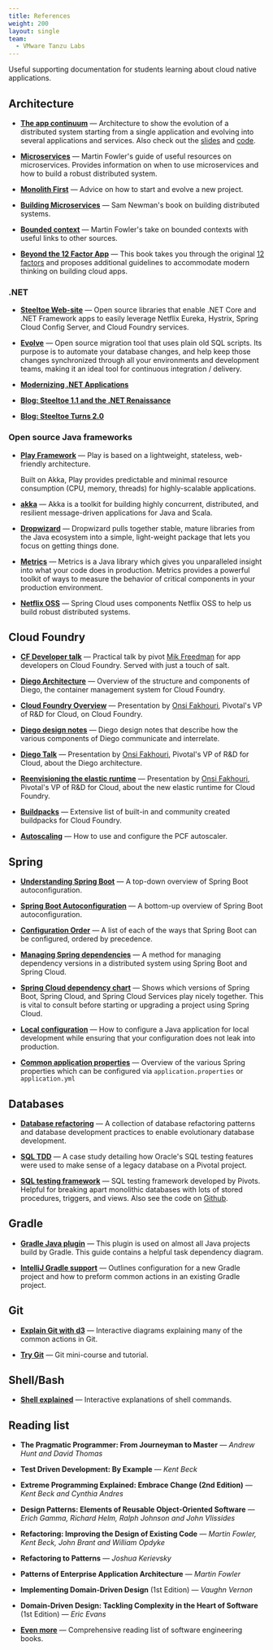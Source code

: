 ```yaml
---
title: References
weight: 200
layout: single
team:
  - VMware Tanzu Labs
---
```


Useful supporting documentation for students learning about cloud native
applications.

## Architecture

- **[The app continuum](http://appcontinuum.io)** &mdash;
  Architecture to show the evolution of a distributed system starting
  from a single application and evolving into several applications and
  services.
  Also check out the [slides](http://deck.appcontinuum.io) and [code](https://github.com/barinek/appcontinuum).

- **[Microservices](https://www.martinfowler.com/microservices/)** &mdash;
  Martin Fowler's guide of useful resources on microservices.
  Provides information on when to use microservices and how to build a
  robust distributed system.

- **[Monolith First](https://martinfowler.com/bliki/MonolithFirst.html)** &mdash;
  Advice on how to start and evolve a new project.

- **[Building Microservices](https://www.amazon.com/gp/product/1491950358)** &mdash;
  Sam Newman's book on building distributed systems.

- **[Bounded context](https://martinfowler.com/bliki/BoundedContext.html)** &mdash;
  Martin Fowler's take on bounded contexts with useful links to other
  sources.

- **[Beyond the 12 Factor App](https://content.pivotal.io/ebooks/beyond-the-12-factor-app)** &mdash;
  This book takes you through the original [12 factors](https://12factor.net) and proposes additional
  guidelines to accommodate modern thinking on building cloud apps.

### .NET

- **[Steeltoe Web-site](https://steeltoe.io/docs/)** &mdash;
  Open source libraries that enable .NET Core and .NET Framework apps to
  easily leverage Netflix Eureka, Hystrix, Spring Cloud Config
  Server, and Cloud Foundry services.

- **[Evolve](https://github.com/lecaillon/Evolve)** &mdash;
  Open source migration tool that uses plain old SQL scripts.
  Its purpose is to automate your database changes, and help keep those
  changes synchronized through all your environments and development
  teams, making it an ideal tool for continuous integration / delivery.

- **[Modernizing .NET Applications](https://content.pivotal.io/dotnet/modernizing-net-applications)**

- **[Blog: Steeltoe 1.1 and the .NET Renaissance](https://content.pivotal.io/blog/steeltoe-1-1-and-the-net-cloud-native-renaissance)**

- **[Blog: Steeltoe Turns 2.0](https://content.pivotal.io/blog/steeltoe-turns-2-0-adds-support-for-asp-net-core-2-0-credhub-and-a-sql-server-connector)**


### Open source Java frameworks

- **[Play Framework](https://www.playframework.com/)** &mdash;
  Play is based on a lightweight, stateless, web-friendly architecture.

  Built on Akka, Play provides predictable and minimal resource
  consumption (CPU, memory, threads) for highly-scalable applications.

- **[akka](http://akka.io/)** &mdash;
  Akka is a toolkit for building highly concurrent, distributed, and
  resilient message-driven applications for Java and Scala.

- **[Dropwizard](http://www.dropwizard.io/)** &mdash;
  Dropwizard pulls together stable, mature libraries from the Java
  ecosystem into a simple, light-weight package that lets you focus on
  getting things done.

- **[Metrics](http://metrics.dropwizard.io/)** &mdash;
  Metrics is a Java library which gives you unparalleled insight into
  what your code does in production.
  Metrics provides a powerful toolkit of ways to measure the behavior of
  critical components in your production environment.

- **[Netflix OSS](https://netflix.github.io/)** &mdash;
  Spring Cloud uses components Netflix OSS to help us build robust
  distributed systems.


## Cloud Foundry

- **[CF Developer talk](http://mjfreedman.com/assets/talk.html)** &mdash;
  Practical talk by pivot [Mik Freedman](http://mjfreedman.com) for app
  developers on Cloud Foundry.
  Served with just a touch of salt.

- **[Diego Architecture](https://docs.cloudfoundry.org/concepts/diego/diego-architecture.html)** &mdash;
  Overview of the structure and components of Diego, the container
  management system for Cloud Foundry.

- **[Cloud Foundry Overview](https://www.youtube.com/watch?v=7APZD0me1nU)** &mdash;
  Presentation by [Onsi Fakhouri](https://pivotal.io/team/fakhouri),
  Pivotal's VP of R&D for Cloud, on Cloud Foundry.

- **[Diego design notes](https://github.com/cloudfoundry/diego-design-notes)** &mdash;
  Diego design notes that describe how the various components of Diego
  communicate and interrelate.

- **[Diego Talk](https://www.youtube.com/watch?v=SSxI9eonBVs)** &mdash;
  Presentation by [Onsi Fakhouri](https://pivotal.io/team/fakhouri),
  Pivotal's VP of R&D for Cloud, about the Diego architecture.

- **[Reenvisioning the elastic runtime](https://www.youtube.com/watch?v=1OkmVTFhfLY)** &mdash;
  Presentation by [Onsi Fakhouri](https://pivotal.io/team/fakhouri),
  Pivotal's VP of R&D for Cloud, about the new elastic runtime for Cloud
  Foundry.

- **[Buildpacks](https://github.com/cloudfoundry-community/cf-docs-contrib/wiki/Buildpacks)** &mdash;
  Extensive list of built-in and community created buildpacks for Cloud
  Foundry.

- **[Autoscaling](http://docs.pivotal.io/pivotalcf/appsman-services/autoscaler/using-autoscaler.html)** &mdash;
  How to use and configure the PCF autoscaler.


## Spring

- **[Understanding Spring Boot](https://geowarin.github.io/understanding-spring-boot.html)** &mdash;
  A top-down overview of Spring Boot autoconfiguration.

- **[Spring Boot Autoconfiguration](http://sivalabs.in/2016/03/how-springboot-autoconfiguration-magic/)** &mdash;
  A bottom-up overview of Spring Boot autoconfiguration.

- **[Configuration Order](http://docs.spring.io/spring-boot/docs/current/reference/htmlsingle/#boot-features-external-config)** &mdash;
  A list of each of the ways that Spring Boot can be configured, ordered
  by precedence.

- **[Managing Spring dependencies](https://cloudnative.tips/spring-dependency-management-539e02c306bd)** &mdash;
  A method for managing dependency versions in a distributed system
  using Spring Boot and Spring Cloud.

- **[Spring Cloud dependency chart](https://docs.pivotal.io/spring-cloud-services/common/client-dependencies.html)** &mdash;
  Shows which versions of Spring Boot, Spring Cloud, and Spring Cloud
  Services play nicely together.
  This is vital to consult before starting or upgrading a project
  using Spring Cloud.

- **[Local configuration](https://cloudnative.tips/configuring-a-java-application-for-local-development-60e2c9794ca7)** &mdash;
  How to configure a Java application for local development while
  ensuring that your configuration does not leak into production.

- **[Common application properties](https://docs.spring.io/spring-boot/docs/current/reference/html/common-application-properties.html)** &mdash;
  Overview of the various Spring properties which can be configured via `application.properties` or `application.yml`


## Databases

- **[Database refactoring](http://databaserefactoring.com/)** &mdash;
  A collection of database refactoring patterns and database development
  practices to enable evolutionary database development.

- **[SQL TDD](http://engineering.pivotal.io/post/oracle-sql-tdd/)** &mdash;
  A case study detailing how Oracle's SQL testing features were used to
  make sense of a legacy database on a Pivotal project.

- **[SQL testing framework](http://engineering.pivotal.io/post/trilogy-the-sql-testing-framework/)** &mdash;
  SQL testing framework developed by Pivots.
  Helpful for breaking apart monolithic databases with lots of
  stored procedures, triggers, and views.
  Also see the code on [Github](https://github.com/pivotal/trilogy).

## Gradle

- **[Gradle Java plugin](https://docs.gradle.org/current/userguide/java_plugin.html)** &mdash;
  This plugin is used on almost all Java projects build by Gradle.
  This guide contains a helpful task dependency diagram.

- **[IntelliJ Gradle support](https://www.jetbrains.com/help/idea/gradle.html)** &mdash;
  Outlines configuration for a new Gradle project and how to preform
  common actions in an existing Gradle project.

## Git

- **[Explain Git with d3](http://onlywei.github.io/explain-git-with-d3/)** &mdash;
  Interactive diagrams explaining many of the common actions in Git.

- **[Try Git](http://try.github.io)** &mdash;
  Git mini-course and tutorial.

## Shell/Bash

- **[Shell explained](https://explainshell.com/)** &mdash;
  Interactive explanations of shell commands.

## Reading list

- **The Pragmatic Programmer: From Journeyman to Master** &mdash;
  _Andrew Hunt and David Thomas_

- **Test Driven Development: By Example** &mdash;
  _Kent Beck_

- **Extreme Programming Explained: Embrace Change (2nd Edition)** &mdash;
  _Kent Beck and Cynthia Andres_

- **Design Patterns: Elements of Reusable Object-Oriented Software** &mdash;
  _Erich Gamma, Richard Helm, Ralph Johnson and John Vlissides_

- **Refactoring: Improving the Design of Existing Code** &mdash;
  _Martin Fowler, Kent Beck, John Brant and William Opdyke_

- **Refactoring to Patterns** &mdash;
  _Joshua Kerievsky_

- **Patterns of Enterprise Application Architecture** &mdash;
  _Martin Fowler_

- **Implementing Domain-Driven Design** (1st Edition) &mdash;
  _Vaughn Vernon_

- **Domain-Driven Design: Tackling Complexity in the Heart of Software** (1st Edition) &mdash;
  _Eric Evans_

- **[Even more](http://www.builtincolorado.com/blog/developer-reading-list)** &mdash;
  Comprehensive reading list of software engineering books.